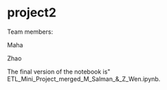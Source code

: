 # project2
Team members: 

  Maha 
  
  Zhao

The final version of the notebook is" ETL_Mini_Project_merged_M_Salman_&_Z_Wen.ipynb.
